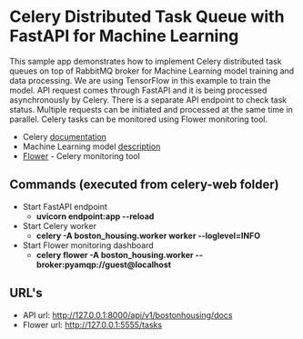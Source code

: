 # Celery Distributed Task Queue with FastAPI for Machine Learning

This sample app demonstrates how to implement Celery distributed task queues on top of RabbitMQ broker for Machine Learning model training and data processing. We are using TensorFlow in this example to train the model. API request comes through FastAPI and it is being processed asynchronously by Celery. There is a separate API endpoint to check task status. Multiple requests can be initiated and processed at the same time in parallel. Celery tasks can be monitored using Flower monitoring tool.

* Celery [documentation](https://docs.celeryproject.org/en/stable/index.html)
* Machine Learning model [description](https://towardsdatascience.com/multi-output-model-with-tensorflow-keras-functional-api-875dd89aa7c6)
* [Flower](https://flower.readthedocs.io/en/latest/) - Celery monitoring tool

## Commands (executed from celery-web folder)

* Start FastAPI endpoint
  * **uvicorn endpoint:app --reload**
* Start Celery worker
  * **celery -A boston_housing.worker worker --loglevel=INFO**
* Start Flower monitoring dashboard
  * **celery flower -A boston_housing.worker --broker:pyamqp://guest@localhost**

## URL's

* API url: http://127.0.0.1:8000/api/v1/bostonhousing/docs
* Flower url: http://127.0.0.1:5555/tasks
